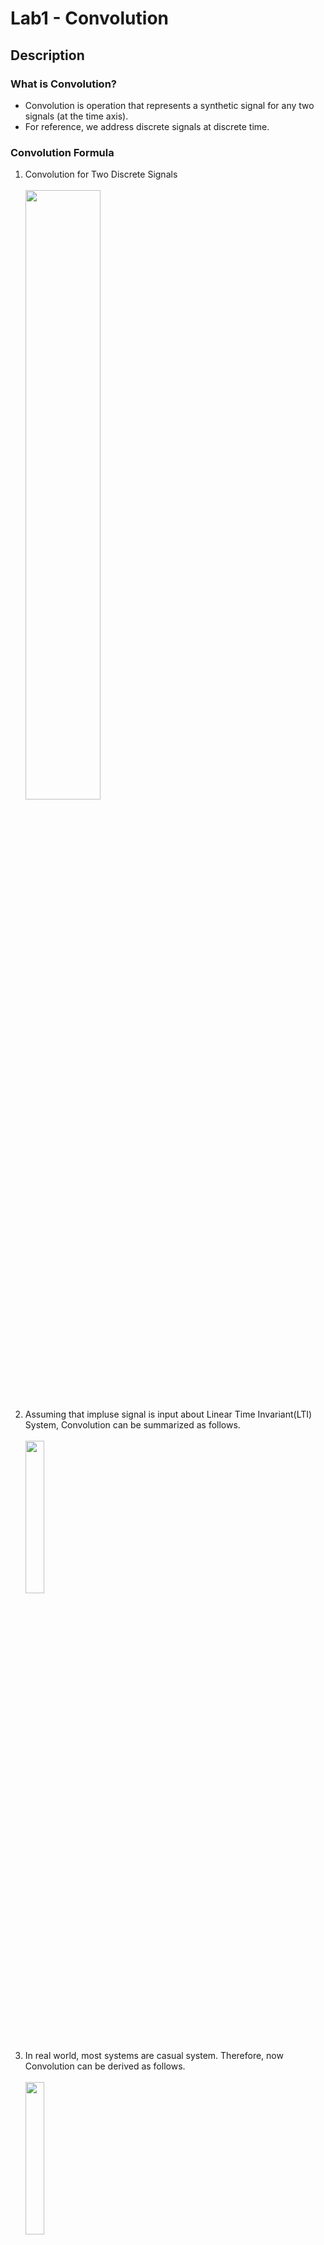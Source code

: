 # **Lab1 - Convolution**
## **Description**
### **What is Convolution?**
* Convolution is operation that represents a synthetic signal for any two signals (at the time axis).
* For reference, we address discrete signals at discrete time. 
### **Convolution Formula**
1. Convolution for Two Discrete Signals</br></br>
<img src="https://user-images.githubusercontent.com/48046183/104319439-3584a080-5524-11eb-9d8e-ca77f1bf9b3b.png" width="50%"></br>
2. Assuming that impluse signal is input about Linear Time Invariant(LTI) System, Convolution can be summarized as follows.</br></br>
<img src="https://user-images.githubusercontent.com/48046183/104320043-23efc880-5525-11eb-9f27-a82edd507579.png" width="25%"></br>
3. In real world, most systems are casual system. Therefore, now Convolution can be derived as follows.</br></br>
<img src="https://user-images.githubusercontent.com/48046183/104321086-7f6e8600-5526-11eb-9709-713003e8b07b.png" width="25%"></br>

### **Convolution Operation**
* **Sliding Method**</br>
  * Sliding Method can explain very well about convolution operation based on **Convolution Formula-3**
  * I used Sliding Method algorithm to implement Convolution in MATLAB</br></br>
* Example
  ```
  h[n] = [0, 3, 2, 1, 0], n = -1, 0, 1, 2, 3
  x[n] = [0, -1, 0, 1, 2, 0], n = -2, -1, 0, 1, 2, 3 
  h[n] * x[n] = ? 
  ````
  * Sliding Method</br></br>
  <img src="https://user-images.githubusercontent.com/48046183/104326862-8e0c6b80-552d-11eb-9078-1864ececf29d.png" width="70%">

### **Convolution Property**
* **Commutative Property**</br></br>
<img src="https://user-images.githubusercontent.com/48046183/104327815-85686500-552e-11eb-8067-4dbd0e89cf9e.png" width="25%"></br>
  * In physical situation, this means that when two systems are in dependent connection, the result doesn't change even if switching the order of connection.</br></br> 
* **Associative property**</br></br>
<img src="https://user-images.githubusercontent.com/48046183/104328509-3a028680-552f-11eb-96d7-5ba2fc62624b.png" width="40%"></br>
  * In physical situation, this means that when two systems are in dependent connection, convolutional result of two systems can be replaced with result of one system.</br></br>  
* **Distributive property**</br></br>
<img src="https://user-images.githubusercontent.com/48046183/104328569-4be42980-552f-11eb-9742-cb35b13c5862.png" width="40%"></br>
  * In physical situation, this means that when two systems are in parallel connection, convolutional operation each of system can be replaced with one system.</br></br>
  
* **Shifting**</br></br>
<img src="https://user-images.githubusercontent.com/48046183/104328659-61f1ea00-552f-11eb-8dc0-17dd4eeeceaa.png" width="30%"></br>
  * In physical situation, this means that when doing time-shifting by 'n0' about input signal, same time-shifting by 'n0' occur about output signal.</br></br>
  
